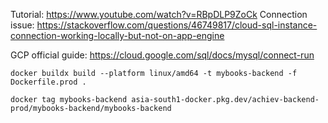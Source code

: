 Tutorial: https://www.youtube.com/watch?v=RBpDLP9ZoCk 
Connection issue: https://stackoverflow.com/questions/46749817/cloud-sql-instance-connection-working-locally-but-not-on-app-engine 

GCP official guide: https://cloud.google.com/sql/docs/mysql/connect-run
```
docker buildx build --platform linux/amd64 -t mybooks-backend -f Dockerfile.prod . 
```

```
docker tag mybooks-backend asia-south1-docker.pkg.dev/achiev-backend-prod/mybooks-backend/mybooks-backend
```